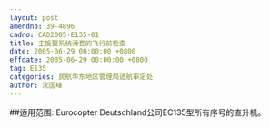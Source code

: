```yaml
---
layout: post
amendno: 39-4896
cadno: CAD2005-E135-01
title: 主旋翼系统滑套的飞行前检查
date: 2005-06-29 00:00:00 +0800
effdate: 2005-06-29 00:00:00 +0800
tag: E135
categories: 民航华东地区管理局适航审定处
author: 沈国峰
---
```


##适用范围:
Eurocopter Deutschland公司EC135型所有序号的直升机。

